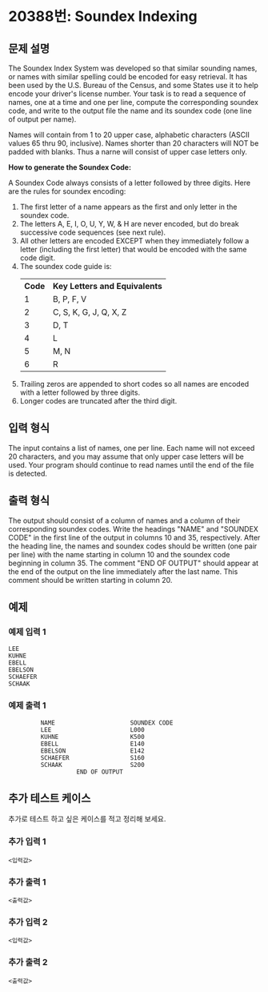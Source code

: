 # 20388번: Soundex Indexing

## 문제 설명


<p>The Soundex Index System was developed so that similar sounding names, or names with similar spelling could be encoded for easy retrieval. It has been used by the U.S. Bureau of the Census, and some States use it to help encode your driver's license number. Your task is to read a sequence of names, one at a time and one per line, compute the corresponding soundex code, and write to the output file the name and its soundex code (one line of output per name).</p>

<p>Names will contain from 1 to 20 upper case, alphabetic characters (ASCII values 65 thru 90, inclusive). Names shorter than 20 characters will NOT be padded with blanks. Thus a narne will consist of upper case letters only.</p>

<p><strong>How to generate the Soundex Code:</strong></p>

<p>A Soundex Code always consists of a letter followed by three digits. Here are the rules for soundex encoding:</p>

<ol>
<li>The first letter of a name appears as the first and only letter in the soundex code.</li>
<li>The letters A, E, I, O, U, Y, W, &amp; H are never encoded, but do break successive code sequences (see next rule).</li>
<li>All other letters are encoded EXCEPT when they immediately follow a letter (including the first letter) that would be encoded with the same code digit.</li>
<li>The soundex code guide is:
<table class="table table-bordered table-center-30">
<tbody>
<tr>
<th>Code</th>
<th>Key Letters and Equivalents</th>
</tr>
<tr>
<td>1</td>
<td>B, P, F, V</td>
</tr>
<tr>
<td>2</td>
<td>C, S, K, G, J, Q, X, Z</td>
</tr>
<tr>
<td>3</td>
<td>D, T</td>
</tr>
<tr>
<td>4</td>
<td>L</td>
</tr>
<tr>
<td>5</td>
<td>M, N</td>
</tr>
<tr>
<td>6</td>
<td>R</td>
</tr>
</tbody>
</table>
</li>
<li>Trailing zeros are appended to short codes so all names are encoded with a letter followed by three digits.</li>
<li>Longer codes are truncated after the third digit.</li>
</ol>



## 입력 형식


<p>The input&nbsp;contains a list of names, one per line. Each name will not exceed 20 characters, and you may assume that only upper case letters will be used. Your program should continue to read names until the end of the file is detected.</p>



## 출력 형식


<p>The output&nbsp;should consist of a column of names and a column of their corresponding soundex codes. Write the headings "NAME" and "SOUNDEX CODE" in the first line of the output in columns 10 and 35, respectively. After the heading line, the names and soundex codes should be written (one pair per line) with the name starting in column 10 and the soundex code beginning in column 35. The comment "END OF OUTPUT" should appear at the end of the output on the line immediately after the last name. This comment should be written starting in column 20.</p>



## 예제

### 예제 입력 1

```
LEE
KUHNE
EBELL
EBELSON
SCHAEFER
SCHAAK

```

### 예제 출력 1

```
         NAME                     SOUNDEX CODE
         LEE                      L000
         KUHNE                    K500
         EBELL                    E140
         EBELSON                  E142
         SCHAEFER                 S160
         SCHAAK                   S200
                   END OF OUTPUT

```
          




## 추가 테스트 케이스

추가로 테스트 하고 싶은 케이스를 적고 정리해 보세요.

### 추가 입력 1

```
<입력값>
```

### 추가 출력 1

```
<출력값>
```

### 추가 입력 2

```
<입력값>
```

### 추가 출력 2

```
<출력값>
```
  